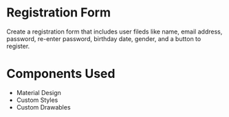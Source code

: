 # Registration Form

Create a registration form that includes user fileds like name, email address, password, re-enter password, birthday date, gender, and a button to register.

# Components Used

- Material Design
- Custom Styles
- Custom Drawables

